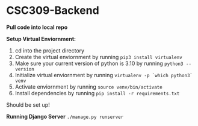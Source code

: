 # CSC309-Backend

**Pull code into local repo**

**Setup Virtual Enviornment:**

1. cd into the project directory
2. Create the virtual enviornment by running `pip3 install virtualenv`
3. Make sure your current version of python is 3.10 by running `python3 --version`
4. Initialize virtual enviornment by running `` virtualenv -p `which python3` venv ``
5. Activate enviornment by running `source venv/bin/activate`
6. Install dependencies by running `pip install -r requirements.txt`

Should be set up!

**Running Django Server**
`./manage.py runserver`
